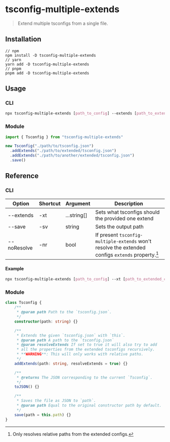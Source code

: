 # tsconfig-multiple-extends
> Extend multiple tsconfigs from a single file.

## Installation
```
// npm
npm install -D tsconfig-multiple-extends
// yarn
yarn add -D tsconfig-multiple-extends
// pnpm
pnpm add -D tsconfig-multiple-extends
```

## Usage

### CLI

```css
npx tsconfig-multiple-extends [path_to_config] --extends [path_to_extended_config_1] [path_to_extended_config_2]
```

### Module

```ts
import { Tsconfig } from "tsconfig-multiple-extends"

new Tsconfig("./path/to/tsconfig.json")
  .addExtends("./path/to/extended/tsconfig.json")
  .addExtends("./path/to/another/extended/tsconfig.json")
  .save()
```

## Reference

### CLI

| Option      | Shortcut    | Argument    | Description                                                                                       |
| ----------- | ----------- | ----------- | ------------------------------------------------------------------------------------------------- |
| --extends   | -xt         | ...string[] | Sets what tsconfigs should the provided one extend                                                |  
| --save      | -sv         | string      | Sets the output path                                                                              |
| --noResolve | -nr         | bool        | If present `tsconfig-multiple-extends` won't resolve the extended configs `extends` property.[^1] |

#### Example

```css
npx tsconfig-multiple-extends [path_to_config] --xt [path_to_extended_config] -nr -sv [path_to_output]
```

### Module

```ts
class Tsconfig {
	/**
	 * @param path Path to the `tsconfig.json`.
	 */
	constructor(path: string) {}

	/**
	 * Extends the given `tsconfig.json` with `this`.
	 * @param path A path to the `tsconfig.json`
	 * @param resolveExtends If set to true it will also try to add
	 * all the properties from the extended tsconfigs recursively.
	 * **WARNING**: This will only works with relative paths.
	 */
	addExtends(path: string, resolveExtends = true) {}

	/**
	 * @returns The JSON corresponding to the current `Tsconfig`.
	 */
	toJSON() {}

	/**
	 * Saves the file as JSON to `path`.
	 * @param path Equal to the original constructor path by default.
	 */
	save(path = this.path) {}
}
```

[^1]: Only resolves relative paths from the extended configs.

